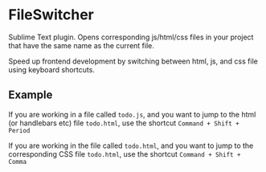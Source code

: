# FileSwitcher

Sublime Text plugin. Opens corresponding js/html/css files in your project that have the same name as the current file.

Speed up frontend development by switching between html, js, and css file using keyboard shortcuts.


## Example

If you are working in a file called `todo.js`, and you want to jump to the html (or handlebars etc) file `todo.html`, use the shortcut `Command + Shift + Period`

If you are working in the file called `todo.html`, and you want to jump to the corresponding CSS file `todo.html`, use the shortcut `Command + Shift + Comma`

